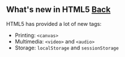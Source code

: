 ## What's new in HTML5 [Back](./qa.md)

HTML5 has provided a lot of new tags:
- Printing: `<canvas>`
- Multimedia: `<video>` and `<audio>`
- Storage: `localStorage` and `sessionStorage`
